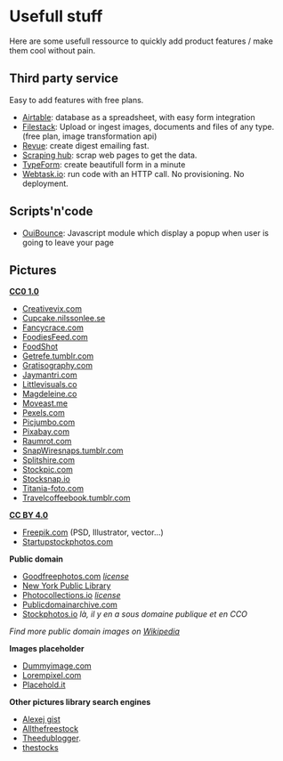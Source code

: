 # Usefull stuff

Here are some usefull ressource to quickly add product features / make them cool without pain.

## Third party service

Easy to add features with free plans.

- [Airtable](https://airtable.com/): database as a spreadsheet, with easy form integration
- [Filestack](https://www.filestack.com/): Upload or ingest images, documents and files of any type. (free plan, image transformation api)
- [Revue](https://www.getrevue.co/): create digest emailing fast.
- [Scraping hub](http://scrapinghub.com/): scrap web pages to get the data.
- [TypeForm](https://www.typeform.com/): create beautifull form in a minute
- [Webtask.io](https://webtask.io/): run code with an HTTP call. No provisioning. No deployment.

## Scripts'n'code

- [OuiBounce](https://github.com/carlsednaoui/ouibounce): Javascript module which display a popup when user is going to leave your page

## Pictures

**[CC0 1.0](http://creativecommons.org/publicdomain/zero/1.0/)**

- [Creativevix.com](http://creativevix.com/stock)
- [Cupcake.nilssonlee.se](http://cupcake.nilssonlee.se/)
- [Fancycrace.com](http://fancycrave.com/)
- [FoodiesFeed.com](https://foodiesfeed.com/)
- [FoodShot](http://foodshot.co/)
- [Getrefe.tumblr.com](http://getrefe.tumblr.com/)
- [Gratisography.com](http://www.gratisography.com/)
- [Jaymantri.com](http://jaymantri.com/)
- [Littlevisuals.co](http://littlevisuals.co/)
- [Magdeleine.co](http://magdeleine.co/license/cc0/)
- [Moveast.me](http://moveast.me/)
- [Pexels.com](http://www.pexels.com/)
- [Picjumbo.com](http://picjumbo.com/)
- [Pixabay.com](http://pixabay.com/)
- [Raumrot.com](http://www.raumrot.com/)
- [SnapWiresnaps.tumblr.com](http://snapwiresnaps.tumblr.com/)
- [Splitshire.com](http://splitshire.com/)
- [Stockpic.com](http://stokpic.com/)
- [Stocksnap.io](https://stocksnap.io/)
- [Titania-foto.com](http://www.titania-foto.com/)
- [Travelcoffeebook.tumblr.com](http://travelcoffeebook.tumblr.com/)

**[CC BY 4.0](http://creativecommons.org/licenses/by/4.0/)**

- [Freepik.com](http://www.freepik.com/) (PSD, Illustrator, vector...)
- [Startupstockphotos.com](http://startupstockphotos.com/)

**Public domain**

- [Goodfreephotos.com](http://www.goodfreephotos.com/) _[license](http://www.goodfreephotos.com/pages/creative-commons-license-terms)_
- [New York Public Library](http://www.nypl.org/research/collections/digital-collections/public-domain)
- [Photocollections.io](http://photocollections.io/) _[license](http://creativecommons.org/publicdomain/zero/1.0/)_
- [Publicdomainarchive.com](http://publicdomainarchive.com/) 
- [Stockphotos.io](http://stockphotos.io/) _là, il y en a sous domaine publique et en CCO_

_Find more public domain images on [Wikipedia](https://en.wikipedia.org/wiki/Wikipedia:Public_domain_image_resources)_

**Images placeholder**

- [Dummyimage.com](http://dummyimage.com/)
- [Lorempixel.com](http://lorempixel.com/)
- [Placehold.it](http://placehold.it/)

**Other pictures library search engines**

- [Alexej gist](https://github.com/heyalexej/awesome-images) 
- [Allthefreestock](http://allthefreestock.com/)
- [Theedublogger](http://www.theedublogger.com/2014/07/09/the-ultimate-directory-of-free-image-sources/).
- [thestocks](http://thestocks.im/)



